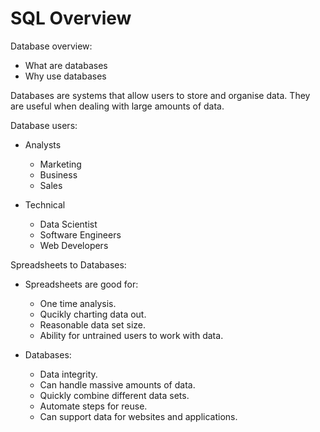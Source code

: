 # SQL Overview
Database overview:
- What are databases
- Why use databases

Databases are systems that allow users to store and organise data.
They are useful when dealing with large amounts of data.

Database users:
- Analysts
  - Marketing
  - Business
  - Sales
    
- Technical
  - Data Scientist
  - Software Engineers
  - Web Developers
 
Spreadsheets to Databases:
- Spreadsheets are good for:
  - One time analysis.
  - Qucikly charting data out.
  - Reasonable data set size.
  - Ability for untrained users to work with data.
 
- Databases:
  - Data integrity.
  - Can handle massive amounts of data.
  - Quickly combine different data sets.
  - Automate steps for reuse.
  - Can support data for websites and applications.
 
